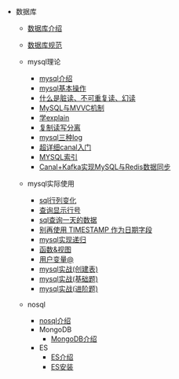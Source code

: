 
- 数据库
  - [数据库介绍](数据库/数据库介绍.md)
  - [数据库规范](数据库/数据库规范.md)
  - mysql理论
    - [mysql介绍](数据库/mysql/mysql介绍.md)
    - [mysql基本操作](数据库/mysql/基本操作.md)
    - [什么是脏读、不可重复读、幻读](数据库/mysql/什么是脏读、不可重复读、幻读.md)
    - [MySQL与MVVC机制](数据库/mysql/MySQL与MVVC机制.md)
    - [学explain](数据库/mysql/要精通SQL优化？那就学一学explain吧.md)
    - [复制读写分离](数据库/mysql/MySQL主从复制读写分离，能讲一下吗.md)
    - [mysql三种log](数据库/mysql/必须了解的mysql三种log.md)
    - [超详细canal入门](数据库/mysql/超详细canal入门.md)
    - [MYSQL索引](数据库/mysql/谈谈MYSQL索引是如何提高查询效率的.md)
    - [Canal+Kafka实现MySQL与Redis数据同步](数据库/mysql/Canal+Kafka实现MySQL与Redis数据同步.md)

  - mysql实际使用
    - [sql行列变化](数据库/MySQL使用/sql行列变化.md)
    - [查询显示行号](数据库/MySQL使用/mysql序号.md)
    - [sql查询一天的数据](数据库/MySQL使用/sql查询一天的数据.md)
    - [别再使用 TIMESTAMP 作为日期字段](数据库/MySQL使用/datetime&timestamep.md)
    - [mysql实现递归](数据库/MySQL使用/递归.md)
    - [函数&视图](数据库/MySQL使用/函数&视图.md)
    - [用户变量@]()
    - [mysql实战(创建表)](数据库/MySQL使用/mysql实战1.md)
    - [mysql实战(基础题)](数据库/MySQL使用/mysql实战2.md)
    - [mysql实战(进阶题)](数据库/MySQL使用/mysql实战3.md)

  - nosql
    - [nosql介绍](数据库/nosql/nosql介绍.md)
    - MongoDB
      - [MongoDB介绍](数据库/nosql/MongoDB/MongoDB介绍.md)
    - ES
      - [ES介绍](数据库/nosql/ES/es介绍.md)
      - [ES安装](数据库/nosql/ES/es安装.md)


